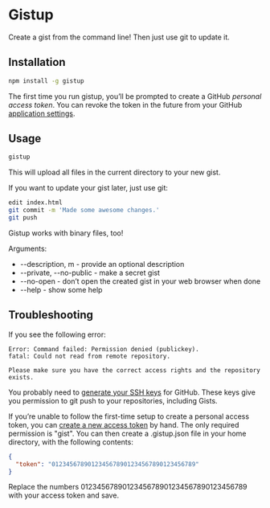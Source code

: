# Gistup

Create a gist from the command line! Then just use git to update it.

## Installation

```bash
npm install -g gistup
```

The first time you run gistup, you’ll be prompted to create a GitHub *personal access token*. You can revoke the token in the future from your GitHub [application settings](https://github.com/settings/applications).

## Usage

```bash
gistup
```

This will upload all files in the current directory to your new gist.

If you want to update your gist later, just use git:

```bash
edit index.html
git commit -m 'Made some awesome changes.'
git push
```

Gistup works with binary files, too!

Arguments:

* --description, m - provide an optional description
* --private, --no-public - make a secret gist
* --no-open - don’t open the created gist in your web browser when done
* --help - show some help

## Troubleshooting

If you see the following error:

```
Error: Command failed: Permission denied (publickey).
fatal: Could not read from remote repository.

Please make sure you have the correct access rights and the repository exists.
```

You probably need to [generate your SSH keys](https://help.github.com/articles/generating-ssh-keys) for GitHub. These keys give you permission to git push to your repositories, including Gists.

If you’re unable to follow the first-time setup to create a personal access token, you can [create a new access token](https://github.com/settings/tokens/new) by hand. The only required permission is "gist". You can then create a .gistup.json file in your home directory, with the following contents:

```json
{
  "token": "0123456789012345678901234567890123456789"
}
```

Replace the numbers 0123456789012345678901234567890123456789 with your access token and save.
